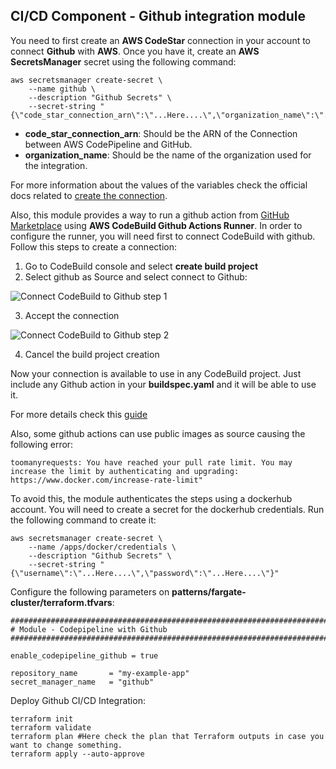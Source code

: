 ## CI/CD Component - Github integration module

You need to first create an **AWS CodeStar** connection in your account to connect **Github** with **AWS**. Once you have it, create an **AWS SecretsManager** secret using the following command:

```shell
aws secretsmanager create-secret \
    --name github \
    --description "Github Secrets" \
    --secret-string "{\"code_star_connection_arn\":\"...Here....\",\"organization_name\":\"...Here....\"}"
```

- **code_star_connection_arn**: Should be the ARN of the Connection between AWS CodePipeline and GitHub.
- **organization_name**: Should be the name of the organization used for the integration.

For more information about the values of the variables check the official docs related to [create the connection](https://docs.aws.amazon.com/codepipeline/latest/userguide/connections-github.html#connections-github-console).

Also, this module provides a way to run a github action from [GitHub Marketplace](https://github.com/marketplace?type=actions) using **AWS CodeBuild Github Actions Runner**. In order to configure the runner, you will need first to connect CodeBuild with github. Follow this steps to create a connection:

1. Go to CodeBuild console and select **create build project** 
2. Select github as Source and select connect to Github:

![Connect CodeBuild to Github step 1](../images/connect-to-github-1.png)

3. Accept the connection

![Connect CodeBuild to Github step 2](../images/connect-to-github-2.png)

4. Cancel the build project creation

Now your connection is available to use in any CodeBuild project. Just include any Github action in your **buildspec.yaml** and it will be able to use it.


For more details check this [guide](https://docs.aws.amazon.com/codebuild/latest/userguide/access-tokens.html#access-tokens-github)

Also, some github actions can use public images as source causing the following error:

```
toomanyrequests: You have reached your pull rate limit. You may increase the limit by authenticating and upgrading: https://www.docker.com/increase-rate-limit"
```

To avoid this, the module authenticates the steps using a dockerhub account. You will need to create a secret for the dockerhub credentials. Run the following command to create it:

```shell
aws secretsmanager create-secret \
    --name /apps/docker/credentials \
    --description "Github Secrets" \
    --secret-string "{\"username\":\"...Here....\",\"password\":\"...Here....\"}"
```

Configure the following parameters on **patterns/fargate-cluster/terraform.tfvars**:

```shell
################################################################################
# Module - Codepipeline with Github
################################################################################

enable_codepipeline_github = true

repository_name       = "my-example-app"
secret_manager_name   = "github"
```

Deploy Github CI/CD Integration:

```shell
terraform init
terraform validate
terraform plan #Here check the plan that Terraform outputs in case you want to change something.
terraform apply --auto-approve
```